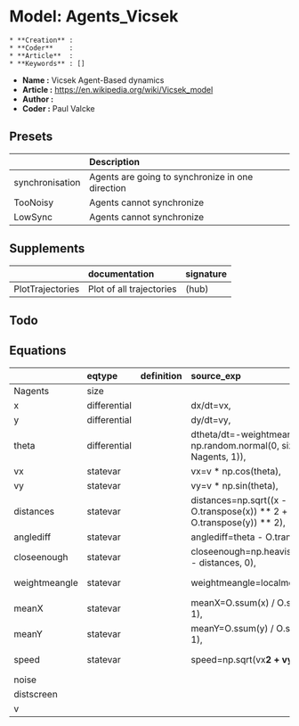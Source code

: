 # Model: Agents_Vicsek


    * **Creation** : 
    * **Coder**    : 
    * **Article**  : 
    * **Keywords** : []
    


* **Name :** Vicsek Agent-Based dynamics
* **Article :** https://en.wikipedia.org/wiki/Vicsek_model
* **Author  :**
* **Coder   :** Paul Valcke


## Presets
|                 | Description                                      |
|:----------------|:-------------------------------------------------|
| synchronisation | Agents are going to synchronize in one direction |
| TooNoisy        | Agents cannot synchronize                        |
| LowSync         | Agents cannot synchronize                        |
## Supplements
|                  | documentation            | signature   |
|:-----------------|:-------------------------|:------------|
| PlotTrajectories | Plot of all trajectories | (hub)       |
## Todo

## Equations
|               | eqtype       | definition   | source_exp                                                                         | com               |
|:--------------|:-------------|:-------------|:-----------------------------------------------------------------------------------|:------------------|
| Nagents       | size         |              |                                                                                    |                   |
| x             | differential |              | dx/dt=vx,                                                                          |                   |
| y             | differential |              | dy/dt=vy,                                                                          |                   |
| theta         | differential |              | dtheta/dt=-weightmeangle + noise * np.random.normal(0, size=(nx, nr, Nagents, 1)), |                   |
| vx            | statevar     |              | vx=v * np.cos(theta),                                                              |                   |
| vy            | statevar     |              | vy=v * np.sin(theta),                                                              |                   |
| distances     | statevar     |              | distances=np.sqrt((x - O.transpose(x)) ** 2 + (y - O.transpose(y)) ** 2),          | vector norm       |
| anglediff     | statevar     |              | anglediff=theta - O.transpose(theta),                                              |                   |
| closeenough   | statevar     |              | closeenough=np.heaviside(distscreen - distances, 0),                               |                   |
| weightmeangle | statevar     |              | weightmeangle=localmeantheta                                                       | with an heaviside |
| meanX         | statevar     |              | meanX=O.ssum(x) / O.ssum(x * 0 + 1),                                               | mean position     |
| meanY         | statevar     |              | meanY=O.ssum(y) / O.ssum(y * 0 + 1),                                               | mean position     |
| speed         | statevar     |              | speed=np.sqrt(vx**2 + vy**2),                                                      | vector norm       |
| noise         |              |              |                                                                                    |                   |
| distscreen    |              |              |                                                                                    |                   |
| v             |              |              |                                                                                    |                   |